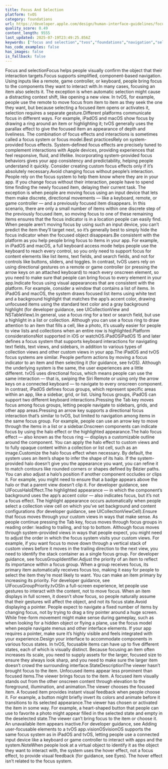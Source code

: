 ```yaml
---
title: Focus And Selection
platform: tvOS
category: foundations
url: https://developer.apple.com/design/human-interface-guidelines/focus-and-selection
quality_score: 0.49
content_length: 9555
last_updated: 2025-07-19T23:49:25.856Z
keywords: ["focus and selection","tvos","foundations","navigation","selection","system","input","controls","buttons","gestures","visual","color","interface","design","animation","feedback"]
has_code_examples: false
has_images: false
is_fallback: false
---
```


Focus and selectionFocus helps people visually confirm the object that their interaction targets.Focus supports simplified, component-based navigation. Using inputs like a remote, game controller, or keyboard, people bring focus to the components they want to interact with.In many cases, focusing an item also selects it. The exception is when automatic selection might cause a distracting context shift, like opening a new view. In tvOS, for example, people use the remote to move focus from item to item as they seek the one they want, but because selecting a focused item opens or activates it, selection requires a separate gesture.Different platforms communicate focus in different ways. For example, iPadOS and macOS show focus by drawing a ring around an item or highlighting it; tvOS generally uses the parallax effect to give the focused item an appearance of depth and liveliness. The combination of focus effects and interactions is sometimes called a focus system or focus model.Best practicesRely on system-provided focus effects. System-defined focus effects are precisely tuned to complement interactions with Apple devices, providing experiences that feel responsive, fluid, and lifelike. Incorporating system-provided focus behaviors gives your app consistency and predictability, helping people understand it quickly. Consider creating custom focus effects only if it’s absolutely necessary.Avoid changing focus without people’s interaction. People rely on the focus system to help them know where they are in your app. If you change focus without their interaction, people have to spend time finding the newly focused item, delaying their current task. The exception is when people are moving focus using an input device that lets them make discrete, directional movements — like a keyboard, remote, or game controller — and a previously focused item disappears. In this scenario, there are only a small number of items within one discrete step of the previously focused item, so moving focus to one of these remaining items ensures that the focus indicator is in a location people can easily find. When people aren’t moving focus by using such an input device, you can’t predict the item they’ll target next, so it’s generally best to simply hide the focus indicator when the focused object disappears.Be consistent with the platform as you help people bring focus to items in your app. For example, in iPadOS and macOS, a full keyboard access mode helps people use the keyboard to reach every control, so you only need to support focus for content elements like list items, text fields, and search fields, and not for controls like buttons, sliders, and toggles. In contrast, tvOS users rely on using directional gestures on a remote or game controller (or pressing the arrow keys on an attached keyboard) to reach every onscreen element, so you need to make sure that people can bring focus to every element in your app.Indicate focus using visual appearances that are consistent with the platform. For example, consider a window that contains a list of items. In iPadOS and macOS, the system draws focused list items using white text and a background highlight that matches the app’s accent color, drawing unfocused items using the standard text color and a gray background highlight (for developer guidance, see UICollectionView and NSTableView).In general, use a focus ring for a text or search field, but use a highlight in a list or collection. Although you can use a focus ring to draw attention to an item that fills a cell, like a photo, it’s usually easier for people to view lists and collections when an entire row is highlighted.Platform considerationsNot supported in iOS or watchOS.iPadOSiPadOS 15 and later defines a focus system that supports keyboard interactions for navigating text fields, text views, and sidebars, in addition to various types of collection views and other custom views in your app.The iPadOS and tvOS focus systems are similar. People perform actions by moving a focus indicator to an item and then selecting it (for guidance, see tvOS). Although the underlying system is the same, the user experiences are a little different. tvOS uses directional focus, which means people can use the same interaction — that is, swiping the Siri Remote or using only the arrow keys on a connected keyboard — to navigate to every onscreen component. In contrast, iPadOS defines focus groups, which represent specific areas within an app, like a sidebar, grid, or list. Using focus groups, iPadOS can support two different keyboard interactions.Pressing the Tab key moves focus among focus groups, letting people navigate to sidebars, grids, and other app areas.Pressing an arrow key supports a directional focus interaction that’s similar to tvOS, but limited to navigation among items in the same focus group. For example, people can use an arrow key to move through the items in a list or a sidebar.Onscreen components can indicate focus by using the halo effect or the highlighted appearance.The halo focus effect — also known as the focus ring — displays a customizable outline around the component. You can apply the halo effect to custom views and to fully opaque content within a collection or list cell, such as an image.Customize the halo focus effect when necessary. By default, the system uses an item’s shape to infer the shape of its halo. If the system-provided halo doesn’t give you the appearance you want, you can refine it to match contours like rounded corners or shapes defined by Bézier paths. You can also adjust a halo’s position if another component occludes or clips it. For example, you might need to ensure that a badge appears above the halo or that a parent view doesn’t clip it. For developer guidance, see UIFocusHaloEffect.The highlighted appearance — in which the component’s background uses the app’s accent color — also indicates focus, but it’s not a focus effect. The highlight appearance occurs automatically when people select a collection view cell on which you’ve set background and content configurations (for developer guidance, see UICollectionViewCell).Ensure that focus moves through your custom views in ways that make sense. As people continue pressing the Tab key, focus moves through focus groups in reading order: leading to trailing, and top to bottom. Although focus moves through system-provided views in ways that people expect, you might need to adjust the order in which the focus system visits your custom views. For example, if you want focus to move down through a vertical stack of custom views before it moves in the trailing direction to the next view, you need to identify the stack container as a single focus group. For developer guidance, see focusGroupIdentifier.Adjust the priority of an item to reflect its importance within a focus group. When a group receives focus, its primary item automatically receives focus too, making it easy for people to select the item they’re most likely to want. You can make an item primary by increasing its priority. For developer guidance, see UIFocusGroupPriority.tvOSIn a full-screen experience, let people use gestures to interact with the content, not to move focus. When an item displays in full screen, it doesn’t show focus, so people naturally assume that their gestures will affect the object, and not its focus state.Avoid displaying a pointer. People expect to navigate a fixed number of items by changing focus, not by trying to drag a tiny pointer around a huge screen. While free-form movement might make sense during gameplay, such as when looking for a hidden object or flying a plane, use the focus model when people navigate menus and other interface elements. If your app requires a pointer, make sure it’s highly visible and feels integrated with your experience.Design your interface to accommodate components in various focus states. In tvOS, focusable items can have up to five different states, each of which is visually distinct. Because focusing an item often increases its scale, you need to supply assets for the larger, focused size to ensure they always look sharp, and you need to make sure the larger item doesn’t crowd the surrounding interface.StateDescriptionThe viewer hasn’t brought focus to the item. Unfocused items appear less prominent than focused items.The viewer brings focus to the item. A focused item visually stands out from the other onscreen content through elevation to the foreground, illumination, and animation.The viewer chooses the focused item. A focused item provides instant visual feedback when people choose it. For example, a button might briefly invert its colors and animate before it transitions to its selected appearance.The viewer has chosen or activated the item in some way. For example, a heart-shaped button that people can use to favorite a photo might appear filled in the selected state and empty in the deselected state.The viewer can’t bring focus to the item or choose it. An unavailable item appears inactive.For developer guidance, see Adding user-focusable elements to a tvOS app.visionOSvisionOS supports the same focus system as in iPadOS and tvOS, letting people use a connected input device like a keyboard or game controller to interact with apps and the system.NoteWhen people look at a virtual object to identify it as the object they want to interact with, the system uses the hover effect, not a focus effect, to provide visual feedback (for guidance, see Eyes). The hover effect isn’t related to the focus system.